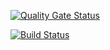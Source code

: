 [![Quality Gate Status](https://sonarcloud.io/api/project_badges/measure?project=coryjthompson_TaskPrincess&metric=alert_status)](https://sonarcloud.io/dashboard?id=coryjthompson_TaskPrincess)

[![Build Status](https://ci.appveyor.com/api/projects/status/github/coryjthompson/taskprincess)](https://ci.appveyor.com/project/coryjthompson/taskprincess)
